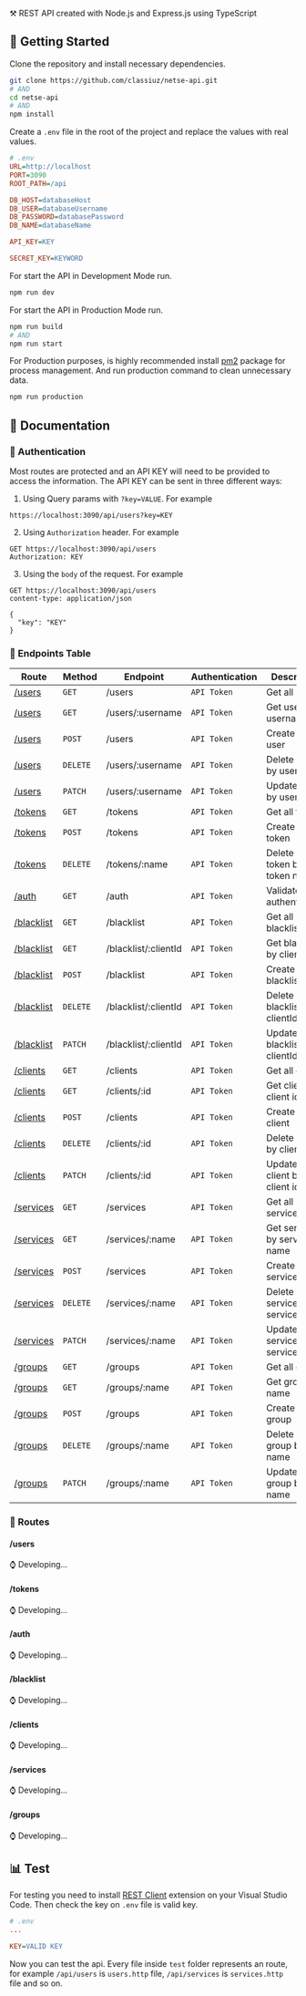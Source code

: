 ⚒️ REST API created with Node.js and Express.js using TypeScript

## 🚀 Getting Started

Clone the repository and install necessary dependencies.

```bash
git clone https://github.com/classiuz/netse-api.git
# AND
cd netse-api
# AND
npm install
```

Create a `.env` file in the root of the project and replace the values with real values.

```ini
# .env
URL=http://localhost
PORT=3090
ROOT_PATH=/api

DB_HOST=databaseHost
DB_USER=databaseUsername
DB_PASSWORD=databasePassword
DB_NAME=databaseName

API_KEY=KEY

SECRET_KEY=KEYWORD
```

For start the API in Development Mode run.

```bash
npm run dev
```

For start the API in Production Mode run.

```bash
npm run build 
# AND
npm run start
```

For Production purposes, is highly recommended install [pm2](https://github.com/Unitech/pm2) package for process management. And run production command to clean unnecessary data.

```bash
npm run production
```

## 📖 Documentation

### 🔐 Authentication

Most routes are protected and an API KEY will need to be provided to access the information. The API KEY can be sent in three different ways:

1. Using Query params with `?key=VALUE`. For example

```htth
https://localhost:3090/api/users?key=KEY
```

2. Using `Authorization` header. For example
```http
GET https://localhost:3090/api/users
Authorization: KEY
```

3. Using the `body` of the request. For example
```http
GET https://localhost:3090/api/users
content-type: application/json

{
  "key": "KEY"  
}
```

### 🧮 Endpoints Table

| Route                       | Method        | Endpoint                      | Authentication     | Description                        |
| -------------               | ------------- | -------------                 | -------------      | -------------                      |
| [/users](#users)            | `GET`         | /users                        | `API Token`        | Get all users                      |
| [/users](#users)            | `GET`         | /users/:username              | `API Token`        | Get user by username               |
| [/users](#users)            | `POST`        | /users                        | `API Token`        | Create a new user                  |
| [/users](#users)            | `DELETE`      | /users/:username              | `API Token`        | Delete a user by username          |
| [/users](#users)            | `PATCH`       | /users/:username              | `API Token`        | Update a user by username          |
| [/tokens](#tokens)          | `GET`         | /tokens                       | `API Token`        | Get all tokens                     |
| [/tokens](#tokens)          | `POST`        | /tokens                       | `API Token`        | Create a new token                 |
| [/tokens](#tokens)          | `DELETE`      | /tokens/:name                 | `API Token`        | Delete a token by token name       |
| [/auth](#auth)              | `GET`         | /auth                         | `API Token`        | Validate user authentication       |
| [/blacklist](#blacklist)    | `GET`         | /blacklist                    | `API Token`        | Get all blacklist                  |
| [/blacklist](#blacklist)    | `GET`         | /blacklist/:clientId          | `API Token`        | Get blacklist by clientId          |
| [/blacklist](#blacklist)    | `POST`        | /blacklist                    | `API Token`        | Create a new blacklist             |
| [/blacklist](#blacklist)    | `DELETE`      | /blacklist/:clientId          | `API Token`        | Delete a blacklist by clientId     |
| [/blacklist](#blacklist)    | `PATCH`       | /blacklist/:clientId          | `API Token`        | Update a blacklist by clientId     |
| [/clients](#clients)        | `GET`         | /clients                      | `API Token`        | Get all clients                    |
| [/clients](#clients)        | `GET`         | /clients/:id                  | `API Token`        | Get client by client id            |
| [/clients](#clients)        | `POST`        | /clients                      | `API Token`        | Create a new client                |
| [/clients](#clients)        | `DELETE`      | /clients/:id                  | `API Token`        | Delete a client by client id       |
| [/clients](#clients)        | `PATCH`       | /clients/:id                  | `API Token`        | Update a client by client id       |
| [/services](#services)      | `GET`         | /services                     | `API Token`        | Get all services                   |
| [/services](#services)      | `GET`         | /services/:name               | `API Token`        | Get service by service name        |
| [/services](#services)      | `POST`        | /services                     | `API Token`        | Create a new service               |
| [/services](#services)      | `DELETE`      | /services/:name               | `API Token`        | Delete a service by service name   |
| [/services](#services)      | `PATCH`       | /services/:name               | `API Token`        | Update a service by service name   |
| [/groups](#groups)          | `GET`         | /groups                       | `API Token`        | Get all groups                     |
| [/groups](#groups)          | `GET`         | /groups/:name                 | `API Token`        | Get group by name                  |
| [/groups](#groups)          | `POST`        | /groups                       | `API Token`        | Create a new group                 |
| [/groups](#groups)          | `DELETE`      | /groups/:name                 | `API Token`        | Delete a group by name             |
| [/groups](#groups)          | `PATCH`       | /groups/:name                 | `API Token`        | Update a group by name             |

### 🔀 Routes

#### /users

⌚ Developing...

#### /tokens

⌚ Developing...

#### /auth

⌚ Developing...

#### /blacklist

⌚ Developing...

#### /clients

⌚ Developing...

#### /services

⌚ Developing...

#### /groups

⌚ Developing...

## 📊 Test 
For testing you need to install [REST Client](https://github.com/Huachao/vscode-restclient) extension on your Visual Studio Code. Then check the key on `.env` file is valid key.

```ini
# .env
...

KEY=VALID KEY
```

Now you can test the api. Every file inside `test` folder represents an route, for example `/api/users` is `users.http` file, `/api/services` is `services.http` file and so on.